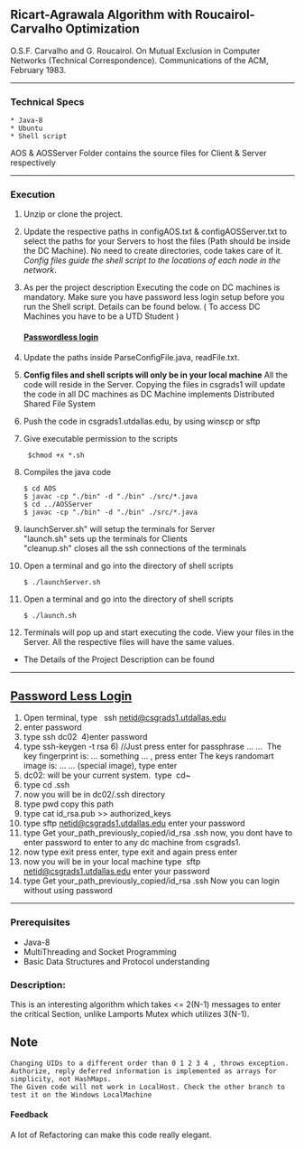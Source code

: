 ## Ricart-Agrawala Algorithm with Roucairol-Carvalho Optimization

O.S.F. Carvalho and G. Roucairol. On Mutual Exclusion in Computer Networks (Technical Correspondence). Communications of the ACM, February 1983.
***
### Technical Specs
    * Java-8
    * Ubuntu
    * Shell script
  
  AOS & AOSServer Folder contains the source files for Client & Server respectively
***   
### **Execution** 
1) Unzip or clone the project.
2) Update the respective paths in configAOS.txt & configAOSServer.txt to select the paths for your Servers to host the files (Path should be inside the DC Machine). No need to create directories, code takes care of it. *Config files guide the shell script to the locations of each node in the network*.
3) As per the project description Executing the code on DC machines is mandatory. Make sure you have password less login setup before you run the Shell script. Details can be found below. ( To access DC Machines you have to be a UTD Student )
   <br/> <h4><a href="#login">Passwordless login</a></h4>
4) Update the paths inside ParseConfigFile.java, readFile.txt.
5) **Config files and shell scripts will only be in your local machine**
   All the code will reside in the Server. Copying the files in csgrads1 will update the code in all DC machines as DC Machine implements Distributed Shared File System
6) Push the code in csgrads1.utdallas.edu, by using winscp or sftp
7) Give executable permission to the scripts
   ```shell
    $chmod +x *.sh

8) Compiles the java code
    ```shell
    $ cd AOS
    $ javac -cp "./bin" -d "./bin" ./src/*.java
    $ cd ../AOSServer
    $ javac -cp "./bin" -d "./bin" ./src/*.java
    ```
9)  launchServer.sh" will setup the terminals for Server<br>
    "launch.sh" sets up the terminals for Clients<br>
    "cleanup.sh" closes all the ssh connections of the terminals <br>

10) Open a terminal and go into the directory of shell scripts
    ```shell
    $ ./launchServer.sh 
    ```
11) Open a terminal and go into the directory of shell scripts
    ```shell
    $ ./launch.sh
    ```
12) Terminals will pop up and start executing the code.
    View your files in the Server. All the respective files will have the same values.

* The Details of the Project Description can be found
***
## <a href="login">Password Less Login</a>
1) Open terminal, type 
 ssh netid@csgrads1.utdallas.edu
2) enter password
3) type
ssh dc02 
4)enter password
5) type
ssh-keygen -t rsa
6) //Just press enter for passphrase … … 
The key fingerprint is: … something … , press enter
The keys randomart image is: … … (special image), type enter 
7) dc02: will be your current system. 
type 
cd~ 
8) type
cd .ssh
9) now you will be in dc02/.ssh directory
10) type pwd
copy this path
11) type
cat id_rsa.pub >> authorized_keys
12) type
sftp netid@csgrads1.utdallas.edu
enter your password
13) type
Get your_path_previously_copied/id_rsa .ssh
now, you dont have to enter password to enter to any dc machine from csgrads1.
 
14) now type exit press enter, type exit and again press enter
15) now you will be in your local machine
type 
sftp netid@csgrads1.utdallas.edu
enter your password
16) type
Get your_path_previously_copied/id_rsa .ssh
Now you can login without using password 

***
### Prerequisites
* Java-8
* MultiThreading and Socket Programming
* Basic Data Structures and Protocol understanding

### Description:

This is an interesting algorithm which takes <= 2(N-1) messages to enter the critical Section, unlike Lamports Mutex which utilizes 3(N-1).

## Note
    Changing UIDs to a different order than 0 1 2 3 4 , throws exception. Authorize, reply deferred information is implemented as arrays for simplicity, not HashMaps.
    The Given code will not work in LocalHost. Check the other branch to test it on the Windows LocalMachine
    
#### Feedback
A lot of Refactoring can make this code really elegant.   